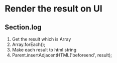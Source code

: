 # Render the result on UI

## Section.log

1. Get the result which is Array
2. Array.forEach();
3. Make each result to html string
4. Parent.insertAdjacentHTML('beforeend', result);
